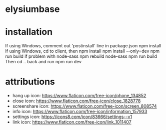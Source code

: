 # elysiumbase

# installation
If using Windows, comment out 'postinstall' line in package.json 
npm install
If using Windows, cd to client, then 
npm install
npm install --only=dev
npm run build
if problem with node-sass
npm rebuild node-sass
npm run build 
Then cd .. back and run 
npm run dev 


# attributions
- hang up icon: https://www.flaticon.com/free-icon/phone_134852
- close icon: https://www.flaticon.com/free-icon/close_1828778
- screenshare icon: https://www.flaticon.com/free-icon/screen_808574
- info icon: https://www.flaticon.com/free-icon/information_157933
- settings icon: https://icons8.com/icon/83666/settings--v1
- link icon: https://www.flaticon.com/free-icon/link_1011407

